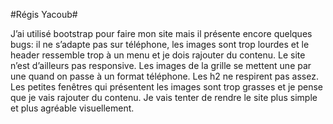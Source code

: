 #Régis Yacoub#

J’ai utilisé bootstrap pour faire mon site mais il présente encore quelques bugs: il ne s’adapte pas sur téléphone, les images sont trop lourdes et le header ressemble trop à un menu et je dois rajouter du contenu. Le site n’est d’ailleurs pas responsive. Les images de la grille se mettent une par une quand on passe à un format téléphone. Les h2 ne respirent pas assez. Les petites fenêtres qui présentent les images sont trop grasses et je pense que je vais rajouter du contenu. Je vais tenter de rendre le site plus simple et plus agréable visuellement.